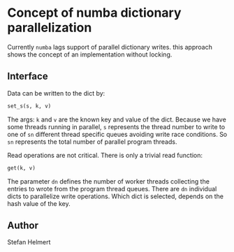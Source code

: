 # Concept of numba dictionary parallelization

Currently `numba` lags support of parallel dictionary writes. this approach shows the concept of an implementation without locking.

## Interface

Data can be written to the dict by:

```python
set_s(s, k, v)
```

The args: `k` and `v` are the known key and value of the dict. Because we have some threads running in parallel, `s` represents the thread number to write to one of `sn` different thread specific queues avoiding write race conditions. So `sn` represents the total number of parallel program threads.

Read operations are not critical. There is only a trivial read function:

```python
get(k, v)
```

The parameter `dn` defines the number of worker threads collecting the entries to wrote from the program thread queues. There are `dn` individual dicts to parallelize write operations. Which dict is selected, depends on the hash value of the key.

## Author

Stefan Helmert

